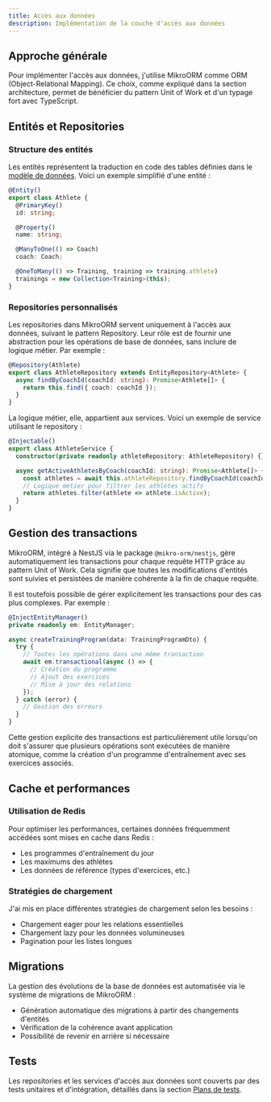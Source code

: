 ```yaml
---
title: Accès aux données
description: Implémentation de la couche d'accès aux données
---
```


## Approche générale

Pour implémenter l'accès aux données, j'utilise MikroORM comme ORM (Object-Relational Mapping). Ce choix, comme expliqué dans la section architecture, permet de bénéficier du pattern Unit of Work et d'un typage fort avec TypeScript.

## Entités et Repositories

### Structure des entités

Les entités représentent la traduction en code des tables définies dans le [modèle de données](/conception/base-donnees). Voici un exemple simplifié d'une entité :

```typescript
@Entity()
export class Athlete {
  @PrimaryKey()
  id: string;

  @Property()
  name: string;

  @ManyToOne(() => Coach)
  coach: Coach;

  @OneToMany(() => Training, training => training.athlete)
  trainings = new Collection<Training>(this);
}
```

### Repositories personnalisés

Les repositories dans MikroORM servent uniquement à l'accès aux données, suivant le pattern Repository. Leur rôle est de fournir une abstraction pour les opérations de base de données, sans inclure de logique métier. Par exemple :

```typescript
@Repository(Athlete)
export class AthleteRepository extends EntityRepository<Athlete> {
  async findByCoachId(coachId: string): Promise<Athlete[]> {
    return this.find({ coach: coachId });
  }
}
```

La logique métier, elle, appartient aux services. Voici un exemple de service utilisant le repository :

```typescript
@Injectable()
export class AthleteService {
  constructor(private readonly athleteRepository: AthleteRepository) {}

  async getActiveAthletesByCoach(coachId: string): Promise<Athlete[]> {
    const athletes = await this.athleteRepository.findByCoachId(coachId);
    // Logique métier pour filtrer les athlètes actifs
    return athletes.filter(athlete => athlete.isActive);
  }
}
```

## Gestion des transactions

MikroORM, intégré à NestJS via le package `@mikro-orm/nestjs`, gère automatiquement les transactions pour chaque requête HTTP grâce au pattern Unit of Work. Cela signifie que toutes les modifications d'entités sont suivies et persistées de manière cohérente à la fin de chaque requête.

Il est toutefois possible de gérer explicitement les transactions pour des cas plus complexes. Par exemple :

```typescript
@InjectEntityManager()
private readonly em: EntityManager;

async createTrainingProgram(data: TrainingProgramDto) {
  try {
    // Toutes les opérations dans une même transaction
    await em.transactional(async () => {
      // Création du programme
      // Ajout des exercices
      // Mise à jour des relations
    });
  } catch (error) {
    // Gestion des erreurs
  }
}
```

Cette gestion explicite des transactions est particulièrement utile lorsqu'on doit s'assurer que plusieurs opérations sont exécutées de manière atomique, comme la création d'un programme d'entraînement avec ses exercices associés.

## Cache et performances

### Utilisation de Redis

Pour optimiser les performances, certaines données fréquemment accédées sont mises en cache dans Redis :
- Les programmes d'entraînement du jour
- Les maximums des athlètes
- Les données de référence (types d'exercices, etc.)

### Stratégies de chargement

J'ai mis en place différentes stratégies de chargement selon les besoins :
- Chargement eager pour les relations essentielles
- Chargement lazy pour les données volumineuses
- Pagination pour les listes longues

## Migrations

La gestion des évolutions de la base de données est automatisée via le système de migrations de MikroORM :
- Génération automatique des migrations à partir des changements d'entités
- Vérification de la cohérence avant application
- Possibilité de revenir en arrière si nécessaire

## Tests

Les repositories et les services d'accès aux données sont couverts par des tests unitaires et d'intégration, détaillés dans la section [Plans de tests](/tests/plans).

